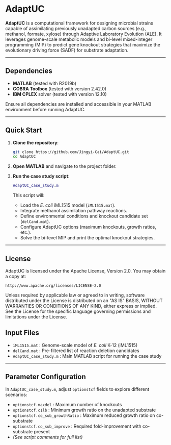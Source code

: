 # AdaptUC

**AdaptUC** is a computational framework for designing microbial strains capable of assimilating previously unadapted carbon sources (e.g., methanol, formate, xylose) through Adaptive Laboratory Evolution (ALE). It leverages genome-scale metabolic models and bi-level mixed-integer programming (MIP) to predict gene knockout strategies that maximize the evolutionary driving force (SADF) for substrate adaptation.

---

## Dependencies

- **MATLAB** (tested with R2019b)
- **COBRA Toolbox** (tested with version 2.42.0)
- **IBM CPLEX** solver (tested with version 12.10)

Ensure all dependencies are installed and accessible in your MATLAB environment before running AdaptUC.

---

##  Quick Start

1. **Clone the repository**:
   ```bash
   git clone https://github.com/Jingyi-Cai/AdaptUC.git
   cd AdaptUC
   ```

2. **Open MATLAB** and navigate to the project folder.

3. **Run the case study script**:
   ```matlab
   AdaptUC_case_study.m
   ```
   This script will:
   - Load the *E. coli* iML1515 model (`iML1515.mat`).
   - Integrate methanol assimilation pathway reactions.
   - Define environmental conditions and knockout candidate set (`delCand.mat`).
   - Configure AdaptUC options (maximum knockouts, growth ratios, etc.).
   - Solve the bi-level MIP and print the optimal knockout strategies.

---
## License

AdaptUC is licensed under the Apache License, Version 2.0. You may obtain a copy at:

```
http://www.apache.org/licenses/LICENSE-2.0
```

Unless required by applicable law or agreed to in writing, software distributed under the License is distributed on an "AS IS" BASIS, WITHOUT WARRANTIES OR CONDITIONS OF ANY KIND, either express or implied. See the License for the specific language governing permissions and limitations under the License.
## Input Files

- `iML1515.mat` : Genome-scale model of *E. coli* K-12 (iML1515)
- `delCand.mat` : Pre-filtered list of reaction deletion candidates
- `AdaptUC_case_study.m` : Main MATLAB script for running the case study

---


## Parameter Configuration

In `AdaptUC_case_study.m`, adjust `optionstcf` fields to explore different scenarios:

- `optionstcf.maxdel` : Maximum number of knockouts 
- `optionstcf.c1lb` : Minimum growth ratio on the unadapted substrate
- `optionstcf.co_sub_growthRatio` : Maximum reduced growth ratio on co-substrate
- `optionstcf.co_sub_improve` : Required fold-improvement with co-substrate present
- *(See script comments for full list)*

